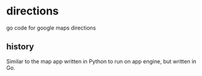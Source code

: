 # directions
go code for google maps directions

## history
Similar to the map app written in Python to run on app engine, but written in Go.

